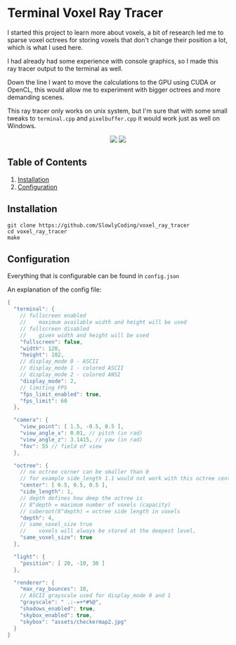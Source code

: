 # Terminal Voxel Ray Tracer

I started this project to learn more about voxels, a bit of research led me to sparse voxel octrees for storing voxels that don't change their position a lot, which is what I used here.

I had already had some experience with console graphics, so I made this ray tracer output to the terminal as well.

Down the line I want to move the calculations to the GPU using CUDA or OpenCL, this would allow me to experiment with bigger octrees and more demanding scenes.

This ray tracer only works on unix system, but I'm sure that with some small tweaks to `terminal.cpp` and `pixelbuffer.cpp` it would work just as well on Windows.

<p align="center">
<img src="https://github.com/SlowlyCoding/voxel_ray_tracer/blob/master/showcase/video.gif">
<img src="https://github.com/SlowlyCoding/voxel_ray_tracer/blob/master/showcase/video2.gif">


## Table of Contents

1. [Installation](#installation)
2. [Configuration](#configuration)

## Installation

```shell
git clone https://github.com/SlowlyCoding/voxel_ray_tracer
cd voxel_ray_tracer
make
```

## Configuration

Everything that is configurable can be found in `config.json`

An explanation of the config file:
```cpp
{
  "terminal": {
    // fullscreen enabled
    //    maximum available width and height will be used
    // fullscreen disabled
    //    given width and height will be used 
    "fullscreen": false,
    "width": 120,
    "height": 102,
    // display_mode 0 - ASCII
    // display_mode 1 - colored ASCII
    // display_mode 2 - colored ANSI
    "display_mode": 2, 
    // limiting FPS
    "fps_limit_enabled": true,
    "fps_limit": 60
  },

  "camera": {
    "view_point": [ 1.5, -0.5, 0.5 ],
    "view_angle_x": 0.01, // pitch (in rad)
    "view_angle_z": 3.1415, // yaw (in rad)
    "fov": 55 // field of view
  }, 

  "octree": {
    // no octree corner can be smaller than 0
    // for example side_length 1.1 would not work with this octree center point
    "center": [ 0.5, 0.5, 0.5 ],
    "side_length": 1,
    // depth defines how deep the octree is
    // 8^depth = maximum number of voxels (capacity)
    // cuberoot(8^depth) = octree side length in voxels
    "depth": 4,
    // same_voxel_size true
    //    voxels will always be stored at the deepest level, 
    "same_voxel_size": true
  },

  "light": {
    "position": [ 20, -10, 30 ]
  },

  "renderer": {
    "max_ray_bounces": 10,
    // ASCII grayscale used for display_mode 0 and 1
    "grayscale": " .:-=+*#%@",
    "shadows_enabled": true,
    "skybox_enabled": true,
    "skybox": "assets/checkermap2.jpg"
  }
}
```
